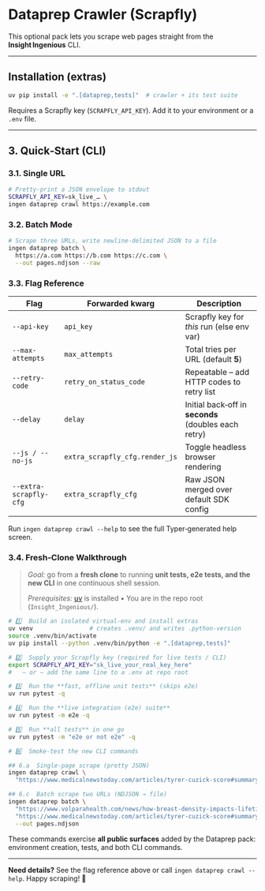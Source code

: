# Dataprep Crawler (Scrapfly)

This optional pack lets you scrape web pages straight from the **Insight Ingenious** CLI.

---

## Installation (extras)

```bash
uv pip install -e ".[dataprep,tests]"  # crawler + its test suite
```

Requires a Scrapfly key (`SCRAPFLY_API_KEY`). Add it to your environment or a `.env` file.

---

## 3. Quick‑Start (CLI)

### 3.1. Single URL

```bash
# Pretty‑print a JSON envelope to stdout
SCRAPFLY_API_KEY=sk_live_… \
ingen dataprep crawl https://example.com
```

### 3.2. Batch Mode

```bash
# Scrape three URLs, write newline‑delimited JSON to a file
ingen dataprep batch \
  https://a.com https://b.com https://c.com \
  --out pages.ndjson --raw
```

### 3.3. Flag Reference

| Flag                   | Forwarded kwarg                | Description                                          |
| ---------------------- | ------------------------------ | ---------------------------------------------------- |
| `--api-key`            | `api_key`                      | Scrapfly key for *this* run (else env var)           |
| `--max-attempts`       | `max_attempts`                 | Total tries per URL (default **5**)                  |
| `--retry-code`         | `retry_on_status_code`         | Repeatable – add HTTP codes to retry list            |
| `--delay`              | `delay`                        | Initial back‑off in **seconds** (doubles each retry) |
| `--js / --no-js`       | `extra_scrapfly_cfg.render_js` | Toggle headless browser rendering                    |
| `--extra-scrapfly-cfg` | `extra_scrapfly_cfg`           | Raw JSON merged over default SDK config              |

Run `ingen dataprep crawl --help` to see the full Typer‑generated help screen.

### 3.4. Fresh‑Clone Walkthrough

> *Goal:* go from a **fresh clone** to running **unit tests, e2e tests, and the new CLI** in one continuous shell session.
>
> *Prerequisites:* [uv](https://github.com/astral-sh/uv) is installed • You are in the repo root (`Insight_Ingenious/`).

```bash
# 1️⃣  Build an isolated virtual‑env and install extras
uv venv                # creates .venv/ and writes .python-version
source .venv/bin/activate
uv pip install --python .venv/bin/python -e ".[dataprep,tests]"

# 2️⃣  Supply your Scrapfly key (required for live tests / CLI)
export SCRAPFLY_API_KEY="sk_live_your_real_key_here"
#   – or – add the same line to a .env at repo root

# 3️⃣  Run the **fast, offline unit tests** (skips e2e)
uv run pytest -q

# 4️⃣  Run the **live integration (e2e) suite**
uv run pytest -m e2e -q

# 5️⃣  Run **all tests** in one go
uv run pytest -m "e2e or not e2e" -q

# 6️⃣  Smoke‑test the new CLI commands

## 6.a  Single‑page scrape (pretty JSON)
ingen dataprep crawl \
  "https://www.medicalnewstoday.com/articles/tyrer-cuzick-score#summary"

## 6.c  Batch scrape two URLs (NDJSON → file)
ingen dataprep batch \
  "https://www.volparahealth.com/news/how-breast-density-impacts-lifetime-cancer-risk" \
  "https://www.medicalnewstoday.com/articles/tyrer-cuzick-score#summary" \
  --out pages.ndjson
```

These commands exercise **all public surfaces** added by the Dataprep pack: environment creation, tests, and both CLI commands.

---

**Need details?** See the flag reference above or call `ingen dataprep crawl --help`. Happy scraping! 🚀
